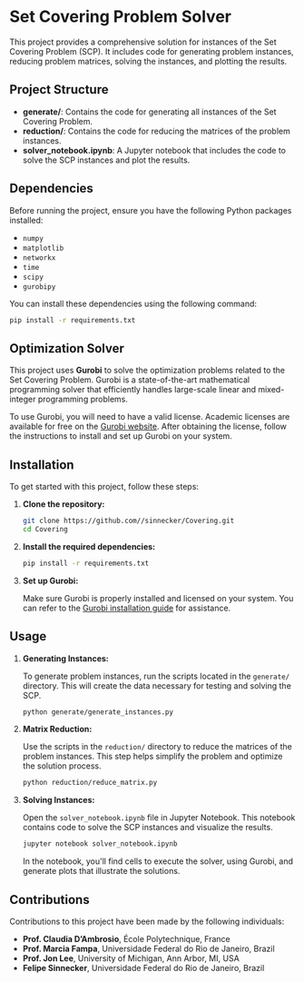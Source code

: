 # Set Covering Problem Solver

This project provides a comprehensive solution for instances of the Set Covering Problem (SCP). It includes code for generating problem instances, reducing problem matrices, solving the instances, and plotting the results.

## Project Structure

- **generate/**: Contains the code for generating all instances of the Set Covering Problem.
- **reduction/**: Contains the code for reducing the matrices of the problem instances.
- **solver_notebook.ipynb**: A Jupyter notebook that includes the code to solve the SCP instances and plot the results.

## Dependencies

Before running the project, ensure you have the following Python packages installed:

- `numpy`
- `matplotlib`
- `networkx`
- `time`
- `scipy`
- `gurobipy`

You can install these dependencies using the following command:

```bash
pip install -r requirements.txt
```

## Optimization Solver

This project uses **Gurobi** to solve the optimization problems related to the Set Covering Problem. Gurobi is a state-of-the-art mathematical programming solver that efficiently handles large-scale linear and mixed-integer programming problems.

To use Gurobi, you will need to have a valid license. Academic licenses are available for free on the [Gurobi website](https://www.gurobi.com/academia/academic-program-and-licenses/). After obtaining the license, follow the instructions to install and set up Gurobi on your system.

## Installation

To get started with this project, follow these steps:

1. **Clone the repository:**

    ```bash
    git clone https://github.com//sinnecker/Covering.git
    cd Covering
    ```

2. **Install the required dependencies:**

    ```bash
    pip install -r requirements.txt
    ```

3. **Set up Gurobi:**

    Make sure Gurobi is properly installed and licensed on your system. You can refer to the [Gurobi installation guide](https://www.gurobi.com/documentation/) for assistance.

## Usage

1. **Generating Instances:**

    To generate problem instances, run the scripts located in the `generate/` directory. This will create the data necessary for testing and solving the SCP.

    ```bash
    python generate/generate_instances.py
    ```

2. **Matrix Reduction:**

    Use the scripts in the `reduction/` directory to reduce the matrices of the problem instances. This step helps simplify the problem and optimize the solution process.

    ```bash
    python reduction/reduce_matrix.py
    ```

3. **Solving Instances:**

    Open the `solver_notebook.ipynb` file in Jupyter Notebook. This notebook contains code to solve the SCP instances and visualize the results.

    ```bash
    jupyter notebook solver_notebook.ipynb
    ```

    In the notebook, you'll find cells to execute the solver, using Gurobi, and generate plots that illustrate the solutions.

## Contributions

Contributions to this project have been made by the following individuals:

- **Prof. Claudia D’Ambrosio**, École Polytechnique, France
- **Prof. Marcia Fampa**, Universidade Federal do Rio de Janeiro, Brazil
- **Prof. Jon Lee**, University of Michigan, Ann Arbor, MI, USA
- **Felipe Sinnecker**, Universidade Federal do Rio de Janeiro, Brazil
